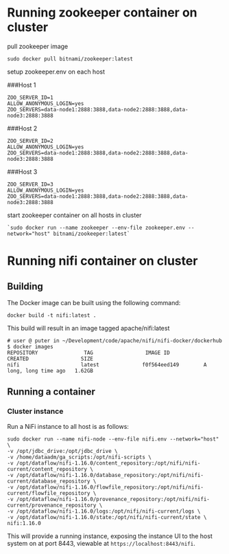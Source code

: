 # Running zookeeper container on cluster 
pull zookeeper image

    sudo docker pull bitnami/zookeeper:latest

setup zookeeper.env on each host

###Host 1

    ZOO_SERVER_ID=1
    ALLOW_ANONYMOUS_LOGIN=yes
    ZOO_SERVERS=data-node1:2888:3888,data-node2:2888:3888,data-node3:2888:3888

###Host 2

    ZOO_SERVER_ID=2
    ALLOW_ANONYMOUS_LOGIN=yes
    ZOO_SERVERS=data-node1:2888:3888,data-node2:2888:3888,data-node3:2888:3888

###Host 3

    ZOO_SERVER_ID=3
    ALLOW_ANONYMOUS_LOGIN=yes
    ZOO_SERVERS=data-node1:2888:3888,data-node2:2888:3888,data-node3:2888:3888

start zookeeper container on all hosts in cluster
    
    `sudo docker run --name zookeeper --env-file zookeeper.env --network="host" bitnami/zookeeper:latest`

# Running nifi container on cluster

## Building
The Docker image can be built using the following command:

    docker build -t nifi:latest .

This build will result in an image tagged apache/nifi:latest

    # user @ puter in ~/Development/code/apache/nifi/nifi-docker/dockerhub
    $ docker images
    REPOSITORY               TAG                 IMAGE ID            CREATED                 SIZE
    nifi                    latest              f0f564eed149        A long, long time ago   1.62GB

## Running a container

### Cluster instance
Run a NiFi instance to all host is as follows:

    sudo docker run --name nifi-node --env-file nifi.env --network="host" \
    -v /opt/jdbc_drive:/opt/jdbc_drive \
    -v /home/dataadm/ga_scripts:/opt/nifi-scripts \
    -v /opt/dataflow/nifi-1.16.0/content_repository:/opt/nifi/nifi-current/content_repository \
    -v /opt/dataflow/nifi-1.16.0/database_repository:/opt/nifi/nifi-current/database_repository \
    -v /opt/dataflow/nifi-1.16.0/flowfile_repository:/opt/nifi/nifi-current/flowfile_repository \
    -v /opt/dataflow/nifi-1.16.0/provenance_repository:/opt/nifi/nifi-current/provenance_repository \
    -v /opt/dataflow/nifi-1.16.0/logs:/opt/nifi/nifi-current/logs \
    -v /opt/dataflow/nifi-1.16.0/state:/opt/nifi/nifi-current/state \
    nifi:1.16.0

This will provide a running instance, exposing the instance UI to the host system on at port 8443,
viewable at `https://localhost:8443/nifi`.
